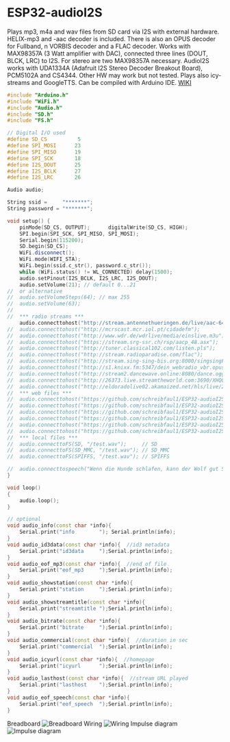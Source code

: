 # ESP32-audioI2S
Plays mp3, m4a and wav files from SD card via I2S with external hardware.
HELIX-mp3 and -aac decoder is included. There is also an OPUS decoder for Fullband, n VORBIS decoder and a FLAC decoder.
Works with MAX98357A (3 Watt amplifier with DAC), connected three lines (DOUT, BLCK, LRC) to I2S.
For stereo are two MAX98357A necessary. AudioI2S works with UDA1334A (Adafruit I2S Stereo Decoder Breakout Board), PCM5102A and CS4344.
Other HW may work but not tested. Plays also icy-streams and GoogleTTS. Can be compiled with Arduino IDE. [WIKI](https://github.com/schreibfaul1/ESP32-audioI2S/wiki)

```` c++
#include "Arduino.h"
#include "WiFi.h"
#include "Audio.h"
#include "SD.h"
#include "FS.h"

// Digital I/O used
#define SD_CS          5
#define SPI_MOSI      23
#define SPI_MISO      19
#define SPI_SCK       18
#define I2S_DOUT      25
#define I2S_BCLK      27
#define I2S_LRC       26

Audio audio;

String ssid =     "*******";
String password = "*******";

void setup() {
    pinMode(SD_CS, OUTPUT);      digitalWrite(SD_CS, HIGH);
    SPI.begin(SPI_SCK, SPI_MISO, SPI_MOSI);
    Serial.begin(115200);
    SD.begin(SD_CS);
    WiFi.disconnect();
    WiFi.mode(WIFI_STA);
    WiFi.begin(ssid.c_str(), password.c_str());
    while (WiFi.status() != WL_CONNECTED) delay(1500);
    audio.setPinout(I2S_BCLK, I2S_LRC, I2S_DOUT);
    audio.setVolume(21); // default 0...21
//  or alternative
//  audio.setVolumeSteps(64); // max 255
//  audio.setVolume(63);    
//
//  *** radio streams ***
    audio.connecttohost("http://stream.antennethueringen.de/live/aac-64/stream.antennethueringen.de/"); // aac
//  audio.connecttohost("http://mcrscast.mcr.iol.pt/cidadefm");                                         // mp3
//  audio.connecttohost("http://www.wdr.de/wdrlive/media/einslive.m3u");                                // m3u
//  audio.connecttohost("https://stream.srg-ssr.ch/rsp/aacp_48.asx");                                   // asx
//  audio.connecttohost("http://tuner.classical102.com/listen.pls");                                    // pls
//  audio.connecttohost("http://stream.radioparadise.com/flac");                                        // flac
//  audio.connecttohost("http://stream.sing-sing-bis.org:8000/singsingFlac");                           // flac (ogg)
//  audio.connecttohost("http://s1.knixx.fm:5347/dein_webradio_vbr.opus");                              // opus (ogg)
//  audio.connecttohost("http://stream2.dancewave.online:8080/dance.ogg");                              // vorbis (ogg)
//  audio.connecttohost("http://26373.live.streamtheworld.com:3690/XHQQ_FMAAC/HLSTS/playlist.m3u8");    // HLS
//  audio.connecttohost("http://eldoradolive02.akamaized.net/hls/live/2043453/eldorado/master.m3u8");   // HLS (ts)
//  *** web files ***
//  audio.connecttohost("https://github.com/schreibfaul1/ESP32-audioI2S/raw/master/additional_info/Testfiles/Pink-Panther.wav");        // wav
//  audio.connecttohost("https://github.com/schreibfaul1/ESP32-audioI2S/raw/master/additional_info/Testfiles/Santiano-Wellerman.flac"); // flac
//  audio.connecttohost("https://github.com/schreibfaul1/ESP32-audioI2S/raw/master/additional_info/Testfiles/Olsen-Banden.mp3");        // mp3
//  audio.connecttohost("https://github.com/schreibfaul1/ESP32-audioI2S/raw/master/additional_info/Testfiles/Miss-Marple.m4a");         // m4a (aac)
//  audio.connecttohost("https://github.com/schreibfaul1/ESP32-audioI2S/raw/master/additional_info/Testfiles/Collide.ogg");             // vorbis
//  audio.connecttohost("https://github.com/schreibfaul1/ESP32-audioI2S/raw/master/additional_info/Testfiles/sample.opus");             // opus
//  *** local files ***
//  audio.connecttoFS(SD, "/test.wav");     // SD
//  audio.connecttoFS(SD_MMC, "/test.wav"); // SD_MMC
//  audio.connecttoFS(SPIFFS, "/test.wav"); // SPIFFS

//  audio.connecttospeech("Wenn die Hunde schlafen, kann der Wolf gut Schafe stehlen.", "de"); // Google TTS
}

void loop()
{
    audio.loop();
}

// optional
void audio_info(const char *info){
    Serial.print("info        "); Serial.println(info);
}
void audio_id3data(const char *info){  //id3 metadata
    Serial.print("id3data     ");Serial.println(info);
}
void audio_eof_mp3(const char *info){  //end of file
    Serial.print("eof_mp3     ");Serial.println(info);
}
void audio_showstation(const char *info){
    Serial.print("station     ");Serial.println(info);
}
void audio_showstreamtitle(const char *info){
    Serial.print("streamtitle ");Serial.println(info);
}
void audio_bitrate(const char *info){
    Serial.print("bitrate     ");Serial.println(info);
}
void audio_commercial(const char *info){  //duration in sec
    Serial.print("commercial  ");Serial.println(info);
}
void audio_icyurl(const char *info){  //homepage
    Serial.print("icyurl      ");Serial.println(info);
}
void audio_lasthost(const char *info){  //stream URL played
    Serial.print("lasthost    ");Serial.println(info);
}
void audio_eof_speech(const char *info){
    Serial.print("eof_speech  ");Serial.println(info);
}

````
Breadboard
![Breadboard](https://github.com/schreibfaul1/ESP32-audioI2S/blob/master/additional_info/Breadboard.jpg)
Wiring
![Wiring](https://github.com/schreibfaul1/ESP32-audioI2S/blob/master/additional_info/ESP32_I2S_PCM5102A.JPG)
Impulse diagram
![Impulse diagram](https://github.com/schreibfaul1/ESP32-audioI2S/blob/master/additional_info/Impulsdiagramm.jpg)
